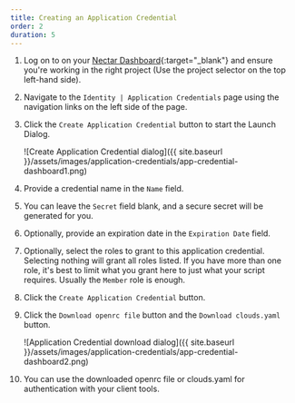 ```yaml
---
title: Creating an Application Credential
order: 2
duration: 5
---
```


1. Log on to on your [Nectar Dashboard](https://dashboard.rc.nectar.org.au){:target="_blank"}
   and ensure you're working in the right project (Use the project selector on the top left-hand side).
1. Navigate to the `Identity | Application Credentials` page using the navigation links on the left side of the page.
1. Click the `Create Application Credential` button to start the Launch Dialog.

    ![Create Application Credential dialog]({{ site.baseurl }}/assets/images/application-credentials/app-credential-dashboard1.png)

1. Provide a credential name in the `Name` field.
1. You can leave the `Secret` field blank, and a secure secret will be generated for you.
1. Optionally, provide an expiration date in the `Expiration Date` field.
1. Optionally, select the roles to grant to this application credential.
   Selecting nothing will grant all roles listed. If you have more than one
   role, it's best to limit what you grant here to just what your script
   requires. Usually the `Member` role is enough.
1. Click the `Create Application Credential` button.
1. Click the `Download openrc file` button and the `Download clouds.yaml` button.

    ![Application Credential download dialog]({{ site.baseurl }}/assets/images/application-credentials/app-credential-dashboard2.png)

1. You can use the downloaded openrc file or clouds.yaml for authentication with your client tools.
